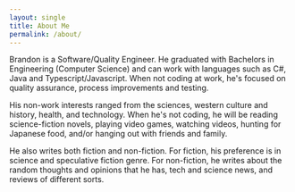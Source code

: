 ```yaml
---
layout: single
title: About Me
permalink: /about/
---
```


Brandon is a Software/Quality Engineer. He graduated with Bachelors in Engineering (Computer Science) and can work with languages such as C#, Java and Typescript/Javascript. When not coding at work, he's focused on quality assurance, process improvements and testing.

His non-work interests ranged from the sciences, western culture and history, health, and technology. When he's not coding, he will be reading science-fiction novels, playing video games, watching videos, hunting for Japanese food, and/or hanging out with friends and family.

He also writes both fiction and non-fiction. For fiction, his preference is in science and speculative fiction genre. For non-fiction, he writes about the random thoughts and opinions that he has, tech and science news, and reviews of different sorts.

